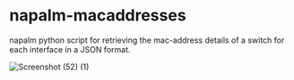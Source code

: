 # napalm-macaddresses
napalm python script for retrieving the mac-address details of a switch for each interface in a JSON format.


![Screenshot (52) (1)](https://user-images.githubusercontent.com/61822296/167704494-026e6fe0-2b79-4cf5-8534-648aac529bc4.png)
